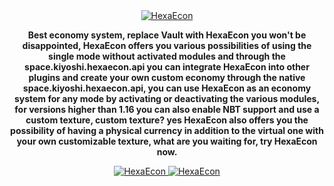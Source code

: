 <div align="center">
    <a href="https://i.imgur.com/VJkhArh.png">
        <img src="https://i.imgur.com/xgE01ZK.png" alt="HexaEcon">
    </a>
    <p align="center">
        <b>Best economy system, replace Vault with HexaEcon you won't be disappointed, HexaEcon offers you various possibilities of using the single mode without activated modules and through the space.kiyoshi.hexaecon.api you can integrate HexaEcon into other plugins and create your own custom economy through the native space.kiyoshi.hexaecon.api, you can use HexaEcon as an economy system for any mode by activating or deactivating the various modules, for versions higher than 1.16 you can also enable NBT support and use a custom texture, custom texture? yes HexaEcon also offers you the possibility of having a physical currency in addition to the virtual one with your own customizable texture, what are you waiting for, try HexaEcon now.</b>
     </p>
  <a href="https://i.imgur.com/iFI45Ej.png">
        <img src="https://i.imgur.com/iFI45Ej.png" alt="HexaEcon">
    </a>
  <a href="https://i.imgur.com/3oEH0bp.png">
        <img src="https://i.imgur.com/3oEH0bp.png" alt="HexaEcon">
    </a>
</div>
